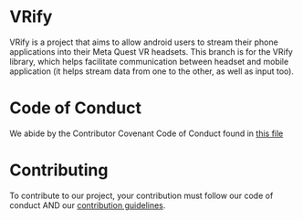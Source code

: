 # VRify
VRify is a project that aims to allow android users to stream their phone applications into their Meta Quest VR headsets. This branch is for the VRify library, which helps facilitate communication between headset and mobile application (it helps stream data from one to the other, as well as input too).

# Code of Conduct
We abide by the Contributor Covenant Code of Conduct found in [this file](https://github.com/1dime/VRify/blob/mobile/docs/CODE_OF_CONDUCT.md)

# Contributing
To contribute to our project, your contribution must follow our code of conduct AND our [contribution guidelines](https://github.com/1dime/VRify/blob/mobile/docs/CONTRIBUTING.md).
